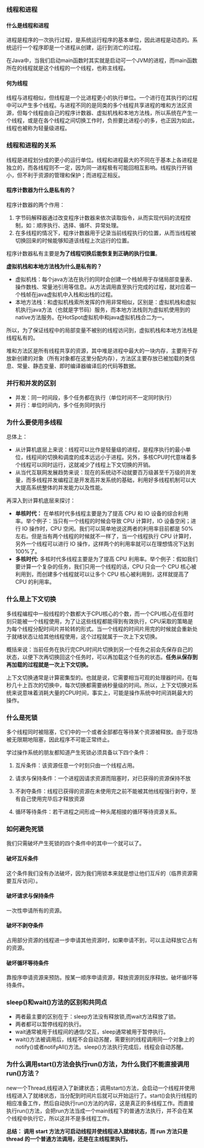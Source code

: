 ### 线程和进程

#### 什么是线程和进程

进程是程序的一次执行过程，是系统运行程序的基本单位，因此进程是动态的。系统运行一个程序即是一个进程从创建，运行到消亡的过程。

在Java中，当我们启动main函数时其实就是启动可一个JVM的进程，而main函数所在的线程就是这个线程的一个线程，也称主线程。

#### 何为线程

线程与进程相似，但线程是一个比进程更小的执行单位。一个进行在其执行的过程中可以产生多个线程。与进程不同的是同类的多个线程共享进程的堆和方法区资源，但每个线程由自己的程序计数器、虚拟机栈和本地方法栈，所以系统在产生一个线程，或是在各个线程之间切换工作时，负担要比进程小的多，也正因为如此，线程也被称为轻量级进程。

### 线程和进程的关系

线程是进程划分成的更小的运行单位。线程和进程最大的不同在于基本上各进程是独立的，而各线程则不一定，因为同一进程极有可能回相互影响。线程执行开销小，但不利于资源的管理和保护；而进程正相反。

#### 程序计数器为什么是私有的？

程序计数器的两个作用：

1. 字节码解释器通过改变程序计数器来依次读取指令，从而实现代码的流程控制，如：顺序执行、选择、循环、异常处理。
2. 在多线程的情况下，程序计数器用于记录当前线程执行的位置，从而当线程被切换回来的时候能够知道该线程上次运行的位置。

程序计数器私有主要是**为了线程切换后能恢复到正确的执行位置**。

**虚拟机栈和本地方法栈为什么是私有的？**

+ 虚拟机栈：每个java方法在执行的同时会创建一个栈帧用于存储局部变量表、操作数栈、常量池引用等信息。从方法调用直至执行完成的过程，就对应着一个栈帧在java虚拟机中入栈和出栈的过程。
+ 本地方法栈：和虚拟机栈索所发挥的作用非常相似，区别是：虚拟机栈和虚拟机执行java方法（也就是字节码）服务，而本地方法栈则为虚拟机使用到的native方法服务。在HotSpot虚拟机中和java虚拟机栈合二为一。

所以，为了保证线程中的局部变量不被别的线程访问到，虚拟机栈和本地方法栈是线程私有的。

堆和方法区是所有线程共享的资源，其中堆是进程中最大的一块内存，主要用于存放新创建的对象（所有对象都在这里分配内存），方法区主要存放已被加载的类信息、常量、静态变量、即时编译器编译后的代码等数据。

### 并行和并发的区别

+ 并发：同一时间段，多个任务都在执行（单位时间不一定同时执行）
+ 并行：单位时间内，多个任务同时执行

### 为什么要使用多线程

总体上：

+ 从计算机底层上来说：线程可以比作是轻量级的进程，是程序执行的最小单位，线程间的切换和调度的成本远远小于进程。另外，多核CPU时代意味着多个线程可以同时运行，这就减少了线程上下文切换的开销。
+ 从当代互联网发展趋势来说：现在的系统动不动就要百万级甚至千万级的并发量，而多线程并发编程正是开发高并发系统的基础，利用好多线程机制可以大大提高系统整体的并发能力以及性能。

再深入到计算机底层来探讨：

- **单核时代：** 在单核时代多线程主要是为了提高 CPU 和 IO 设备的综合利用率。举个例子：当只有一个线程的时候会导致 CPU 计算时，IO 设备空闲；进行 IO 操作时，CPU 空闲。我们可以简单地说这两者的利用率目前都是 50%左右。但是当有两个线程的时候就不一样了，当一个线程执行 CPU 计算时，另外一个线程可以进行 IO 操作，这样两个的利用率就可以在理想情况下达到 100%了。
- **多核时代:** 多核时代多线程主要是为了提高 CPU 利用率。举个例子：假如我们要计算一个复杂的任务，我们只用一个线程的话，CPU 只会一个 CPU 核心被利用到，而创建多个线程就可以让多个 CPU 核心被利用到，这样就提高了 CPU 的利用率。

###  什么是上下文切换

多线程编程中一般线程的个数都大于CPU核心的个数，而一个CPU核心在任意时刻只能被一个线程使用，为了让这些线程都能得到有效执行，CPU采取的策略是为每个线程分配时间片并轮转的形式。当一个线程的时间片用完的时候就会重新处于就绪状态让给其他线程使用，这个过程就属于一次上下文切换。

概括来说：当前任务在执行完CPU时间片切换到另一个任务之前会先保存自己的状态，以便下次再切换回这个任务时，可以再加载这个任务的状态。**任务从保存到再加载的过程就是一次上下文切换。**

上下文切换通常是计算密集型的。也就是说，它需要相当可观的处理器时间，在每秒几十上百次的切换中，每次切换都需要纳秒量级的时间。所以，上下文切换对系统来说意味着消耗大量的CPU时间，事实上，可能是操作系统中时间消耗最大的操作。

### 什么是死锁

多个线程同时被阻塞，它们中的一个或者全部都在等待某个资源被释放。由于现场被无限期地阻塞，因此程序不可能正常终止。

学过操作系统的朋友都知道产生死锁必须具备以下四个条件：

1. 互斥条件：该资源任意一个时刻只由一个线程占用。

2. 请求与保持条件：一个进程因请求资源而阻塞时，对已获得的资源保持不放

3. 不剥夺条件：线程已获得的资源在未使用完之前不能被其他线程强行剥夺，至有自己使用完毕后才释放资源

4. 循环等待条件：若干进程之间形成一种头尾相接的循环等待资源关系。

   

### 如何避免死锁

我们只需破坏产生死锁的四个条件中的其中一个就可以了。

#### 破坏互斥条件

这个条件我们没有办法破坏，因为我们用锁本来就是想让他们互斥的（临界资源需要互斥访问）。

#### 破坏请求与保持条件

一次性申请所有的资源。

#### 破坏不剥夺条件

占用部分资源的线程进一步申请其他资源时，如果申请不到，可以主动释放它占有的资源。

#### 破坏循环等待条件

靠按序申请资源来预防。按某一顺序申请资源，释放资源则反序释放。破坏循环等待条件。

### sleep()和wait()方法的区别和共同点

+ 两者最主要的区别在于：sleep方法没有释放锁,而wait方法释放了锁。
+ 两者都可以暂停线程的执行。
+ wait通常被用于线程间的通信/交互，sleep通常被用于暂停执行。
+ wait()方法被调用后，线程不会自动苏醒，需要别的线程调用同一个对象上的notify()或者notifyAll()方法。sleep()方法执行完成后，线程会自动苏醒。

### 为什么调用start()方法会执行run()方法，为什么我们不能直接调用run()方法？

new一个Thread,线程进入了新建状态；调用start()方法，会启动一个线程并使用线程进入了就绪状态，当分配到时间片后就可以开始运行了。start()会执行线程的相应准备工作，然后自动执行run()方法的内容，这是真正的多线程工作。而直接执行run()方法，会把run方法当成一个main线程下的普通方法执行，并不会在某个线程中执行它，所以这并不是多线程工作。

**总结： 调用 start 方法方可启动线程并使线程进入就绪状态，而 run 方法只是 thread 的一个普通方法调用，还是在主线程里执行。**





























